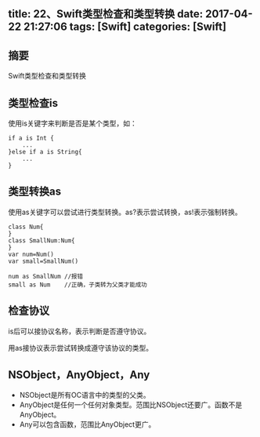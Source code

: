 title: 22、Swift类型检查和类型转换
date: 2017-04-22 21:27:06
tags: [Swift]
categories: [Swift]
---

## 摘要
Swift类型检查和类型转换
<!--more-->


## 类型检查is
	
使用is关键字来判断是否是某个类型，如：

	if a is Int {
		...
	}else if a is String{
		...
	}

## 类型转换as
	
使用as关键字可以尝试进行类型转换。as?表示尝试转换，as!表示强制转换。

	class Num{
	}
	class SmallNum:Num{
	}
	var num=Num()
	var small=SmallNum()

	num as SmallNum	//报错
	small as Num	//正确，子类转为父类才能成功

## 检查协议
	
is后可以接协议名称，表示判断是否遵守协议。
	
用as接协议表示尝试转换成遵守该协议的类型。

## NSObject，AnyObject，Any
	
* NSObject是所有OC语言中的类型的父类。
* AnyObject是任何一个任何对象类型。范围比NSObject还要广。函数不是AnyObject。
* Any可以包含函数，范围比AnyObject更广。
